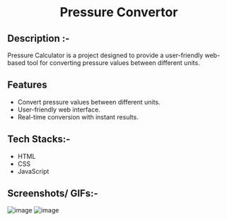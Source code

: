 # <p align="center">Pressure Convertor</p>

## Description :-

Pressure Calculator is a project designed to provide a user-friendly web-based tool for converting pressure values between different units. 

## Features

- Convert pressure values between different units.
- User-friendly web interface.
- Real-time conversion with instant results.

## Tech Stacks:-

- HTML
- CSS
- JavaScript

## Screenshots/ GIFs:-

![image](https://github.com/Rakesh9100/CalcDiverse/assets/121337325/f72beeb0-29bd-4407-a6d0-f43ef36fe014)
![image](https://github.com/Rakesh9100/CalcDiverse/assets/121337325/8d2ab6a1-826e-46d5-8431-6d60f42c933e)